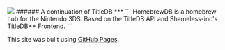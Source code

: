 <img src="https://i.imgur.com/7ROrkat.png">
###### A continuation of TitleDB
***
```
HomebrewDB is a homebrew hub for the Nintendo 3DS.
Based on the TitleDB API and Shameless-inc's TitleDB++ Frontend.
```

This site was built using [GitHub Pages](https://pages.github.com/).
